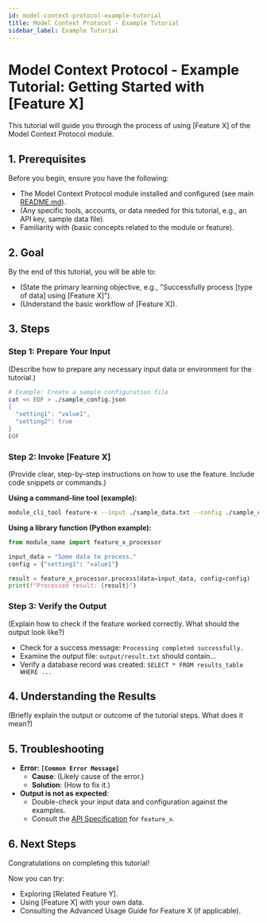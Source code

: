 ```yaml
---
id: model-context-protocol-example-tutorial
title: Model Context Protocol - Example Tutorial
sidebar_label: Example Tutorial
---
```


# Model Context Protocol - Example Tutorial: Getting Started with [Feature X]

This tutorial will guide you through the process of using [Feature X] of the Model Context Protocol module.

## 1. Prerequisites

Before you begin, ensure you have the following:

- The Model Context Protocol module installed and configured (see main [README.md](../../index.md)).
- (Any specific tools, accounts, or data needed for this tutorial, e.g., an API key, sample data file).
- Familiarity with (basic concepts related to the module or feature).

## 2. Goal

By the end of this tutorial, you will be able to:

- (State the primary learning objective, e.g., "Successfully process [type of data] using [Feature X]").
- (Understand the basic workflow of [Feature X]).

## 3. Steps

### Step 1: Prepare Your Input

(Describe how to prepare any necessary input data or environment for the tutorial.)

```bash
# Example: Create a sample configuration file
cat << EOF > ./sample_config.json
{
  "setting1": "value1",
  "setting2": true
}
EOF
```

### Step 2: Invoke [Feature X]

(Provide clear, step-by-step instructions on how to use the feature. Include code snippets or commands.)

**Using a command-line tool (example):**

```bash
module_cli_tool feature-x --input ./sample_data.txt --config ./sample_config.json
```

**Using a library function (Python example):**

```python
from module_name import feature_x_processor

input_data = "Some data to process."
config = {"setting1": "value1"}

result = feature_x_processor.process(data=input_data, config=config)
print(f"Processed result: {result}")
```

### Step 3: Verify the Output

(Explain how to check if the feature worked correctly. What should the output look like?)

- Check for a success message: `Processing completed successfully.`
- Examine the output file: `output/result.txt` should contain...
- Verify a database record was created: `SELECT * FROM results_table WHERE ...`

## 4. Understanding the Results

(Briefly explain the output or outcome of the tutorial steps. What does it mean?)

## 5. Troubleshooting

- **Error: `[Common Error Message]`**
  - **Cause**: (Likely cause of the error.)
  - **Solution**: (How to fix it.)
- **Output is not as expected**: 
  - Double-check your input data and configuration against the examples.
  - Consult the [API Specification](../../api_specification.md) for `feature_x`.

## 6. Next Steps

Congratulations on completing this tutorial!

Now you can try:
- Exploring [Related Feature Y].
- Using [Feature X] with your own data.
- Consulting the Advanced Usage Guide for Feature X (if applicable). 